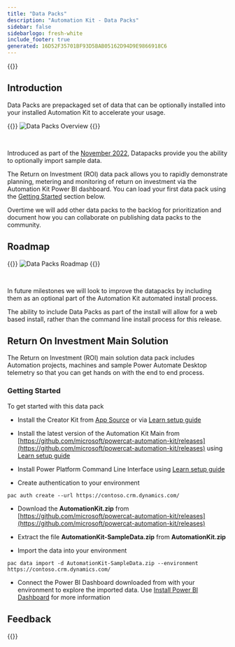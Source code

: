 ```yaml
---
title: "Data Packs"
description: "Automation Kit - Data Packs"
sidebar: false
sidebarlogo: fresh-white
include_footer: true
generated: 16D52F35701BF93D5BAB05162D94D9E9866918C6
---
```


{{<toc>}}

## Introduction

Data Packs are prepackaged set of data that can be optionally installed into your installed Automation Kit to accelerate your usage.

{{<border>}}
![Data Packs Overview](https://powercat-automation-kit.azureedge.net/releases/november-2022/DataPacks.svg)
{{</border>}}

<br/>

Introduced as part of the [November 2022](/en-gb/releases/november-2022), Datapacks provide you the ability to optionally import sample data.

The Return on Investment (ROI) data pack allows you to rapidly demonstrate planning, metering and monitoring of return on investment via the Automation Kit Power BI dashboard. You can load your first data pack using the [Getting Started](/en-gb#getting-started) section below.

Overtime we will add other data packs to the backlog for prioritization and document how you can collaborate on publishing data packs to the community.

## Roadmap

{{<border>}}
![Data Packs Roadmap](https://powercat-automation-kit.azureedge.net/releases/november-2022/DataPacks-WhatsNext.svg?v=1)
{{</border>}}

<br/>

In future milestones we will look to improve the datapacks by including them as an optional part of the Automation Kit automated install process.

The ability to include Data Packs as part of the install will allow for a web based install, rather than the command line install process for this release.

## Return On Investment Main Solution

The Return on Investment (ROI) main solution data pack includes Automation projects, machines and sample Power Automate Desktop telemetry so that you can get hands on with the end to end process.

### Getting Started

To get started with this data pack

- Install the Creator Kit from [App Source](https://appsource.microsoft.com/product/dynamics-365/microsoftpowercatarch.creatorkit1) or via [Learn setup guide](https://learn.microsoft.com/power-platform/guidance/creator-kit/setup)

- Install the latest version of the Automation Kit Main from [https://github.com/microsoft/powercat-automation-kit/releases](https://github.com/microsoft/powercat-automation-kit/releases) using [Learn setup guide](https://learn.microsoft.com/power-automate/guidance/automation-kit/setup/main)

- Install Power Platform Command Line Interface using [Learn setup guide](https://learn.microsoft.com/power-platform/developer/cli/introduction)

- Create authentication to your environment

```pwsh
pac auth create --url https://contoso.crm.dynamics.com/
```

- Download the **AutomationKit.zip** from [https://github.com/microsoft/powercat-automation-kit/releases](https://github.com/microsoft/powercat-automation-kit/releases)

- Extract the file **AutomationKit-SampleData.zip** from **AutomationKit.zip**

- Import the data into your environment

```pwsh
pac data import -d AutomationKit-SampleData.zip --environment https://contoso.crm.dynamics.com/ 
```

- Connect the Power BI Dashboard downloaded from with your environment to explore the imported data. Use [Install Power BI Dashboard](/en-gb/get-started/install-powerbi-dashboard) for more information

## Feedback

{{<questions name="/content/en-gb/features/datapacks.json" completed="Thank you for providing feedback" showNavigationButtons="false" locale="en-gb">}}
